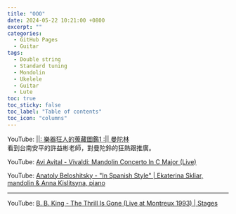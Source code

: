 ```yaml
---
title: "OOO"
date: 2024-05-22 10:21:00 +0800
excerpt: ""
categories: 
  - GitHub Pages
  - Guitar
tags:
  - Double string
  - Standard tuning
  - Mondolin
  - Ukelele
  - Guitar
  - Lute
toc: true
toc_sticky: false
toc_label: "Table of contents"
toc_icon: "columns"
---
```



YouTube: [||: 樂器狂人的蒐藏圖鑑1 :|| 曼陀林](<https://www.youtube.com/watch?v=oulDKgE5T4c>)    
看到台南安平的許益彬老師，對曼陀鈴的狂熱跟推廣。



YouTube: [Avi Avital - Vivaldi: Mandolin Concerto In C Major (Live)](<https://www.youtube.com/watch?v=aXBWrNN64z8>)

YouTube: [Anatoly Beloshitsky - "In Spanish Style" \| Ekaterina Skliar, mandolin & Anna Kislitsyna, piano](<https://www.youtube.com/watch?v=xVkAQlybLT8>)

------------------------



YouTube: [B. B. King - The Thrill Is Gone (Live at Montreux 1993) \| Stages](<https://www.youtube.com/watch?v=4fk2prKnYnI>)







